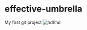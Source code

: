 # effective-umbrella
My first git project
![hdhhd](http://img1.gtimg.com/news/pics/hv1/29/195/2215/144080129.jpg)
